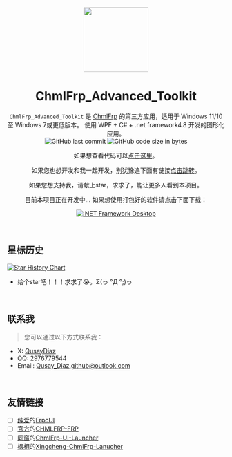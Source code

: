 <div align="center"><img src=".github/icon/logo.ico" height="150" Width="150">

# ChmlFrp_Advanced_Toolkit
`ChmlFrp_Advanced_Toolkit` 是 [ChmlFrp](//preview.panel.chmlfrp.cn) 的第三方应用，适用于 Windows 11/10 至 Windows 7或更低版本。 使用 WPF + C# + .net framework4.8 开发的图形化应用。
</br>
![GitHub last commit](https://img.shields.io/github/last-commit/Qianyiaz/ChmlFrp_Advanced_Toolkit?logo=github) ![GitHub code size in bytes](https://img.shields.io/github/languages/code-size/Qianyiaz/ChmlFrp_Advanced_Toolkit?logo=github)

如果想查看代码可以[点击这里](/.cat)。

如果您也想开发和我一起开发，别犹豫追下面有链接[点击跳转](#联系我)。

如果您想支持我，请献上star，求求了，能让更多人看到本项目。

目前本项目正在开发中... 如果想使用打包好的软件请点击下面下载：

[![.NET Framework Desktop](https://github.com/ChmlFrp/ChmlFrp_Advanced_Toolkit/actions/workflows/Build.yml/badge.svg)](https://github.com/ChmlFrp/ChmlFrp_Advanced_Toolkit/actions/workflows/Build.yml)
<div align="left"><br/>
 
## 星标历史

<a href="https://star-history.com/#ChmlFrp/ChmlFrp_Advanced_Toolkit&Timeline">
 <picture>
   <source media="(prefers-color-scheme: dark)" srcset="https://api.star-history.com/svg?repos=ChmlFrp/ChmlFrp_Advanced_Toolkit&type=Timeline&theme=dark" />
   <source media="(prefers-color-scheme: light)" srcset="https://api.star-history.com/svg?repos=ChmlFrp/ChmlFrp_Advanced_Toolkit&type=Timeline" />
   <img alt="Star History Chart" src="https://api.star-history.com/svg?repos=ChmlFrp/ChmlFrp_Advanced_Toolkit&type=Timeline" />
 </picture>
</a>

- 给个star吧！！！求求了😭。Σ(っ °Д °;)っ

</br>

## 联系我

> 您可以通过以下方式联系我：
- X: [QusayDiaz](https://x.com/QusayDiaz)
- QQ: 2976779544
- Email: <Qusay_Diaz.github@outlook.com>

</br>

## 友情链接
- [ ] [纯爱](https://github.com/huqikuangmo)的[FrpcUI](//FrpcUI.chmlfrp.com/)
- [ ] [官方](https://github.com/TechCat-Team)的[CHMLFRP-FRP](//github.com/TechCat-Team/ChmlFrp-Frp)
- [ ] [同窗](https://github.com/boringstudents)的[ChmlFrp-UI-Launcher](//cul.chmlfrp.com/)
- [ ] [枫相](https://github.com/FengXiang2233)的[Xingcheng-ChmlFrp-Lanucher](//xcl.chmlfrp.com/)
